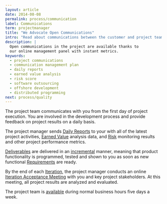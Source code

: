 ```yaml
---
layout: article
date: 2014-08-08
permalink: process/communication
label: Communications
term: projectmanager
title: "We Advocate Open Communications"
intro: "Read about communications between the customer and project team"
description: |
  Open communications in the project are available thanks to
  our online management panel with instant metrics.
keywords:
  - project communications
  - communication management plan
  - daily reports
  - earned value analysis
  - risk score
  - software outsourcing
  - offshore development
  - distributed programming
next: process/quality
---
```


The project team communicates with you from the first day of project execution. You are involved in 
the development process and provide feedback on project results on a daily basis.

The project manager sends [Daily Reports](/process/communication/dailyreport) to your with all of 
the latest project activities, [Earned Value](/process/time/spi) analysis data, and 
[Risk](/process/risk) monitoring results and other project performance metrics.

[Deliverables](/process/warranty/deliverables) are delivered in an 
[incremental](/process/communication/incremental) manner, meaning that product functionality is 
programmed, tested and shown to you as soon as new functional 
[Requirements](/process/scope/requirement) are ready.

By the end of each [Iteration](/process/time/iteration), the project manager conducts an online 
[Iteration Acceptance Meeting](/process/communication/iam) with you and key project stakeholders. At 
this meeting, all project results are analyzed and evaluated.

The project team is [available](/process/communication/available) during normal business hours five 
days a week.
